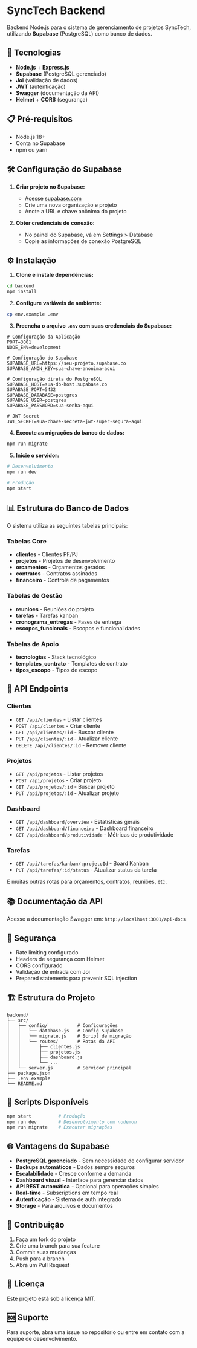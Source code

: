 # SyncTech Backend

Backend Node.js para o sistema de gerenciamento de projetos SyncTech, utilizando **Supabase** (PostgreSQL) como banco de dados.

## 🚀 Tecnologias

- **Node.js** + **Express.js**
- **Supabase** (PostgreSQL gerenciado)
- **Joi** (validação de dados)
- **JWT** (autenticação)
- **Swagger** (documentação da API)
- **Helmet** + **CORS** (segurança)

## 📋 Pré-requisitos

- Node.js 18+ 
- Conta no Supabase
- npm ou yarn

## 🛠️ Configuração do Supabase

1. **Criar projeto no Supabase:**
   - Acesse [supabase.com](https://supabase.com)
   - Crie uma nova organização e projeto
   - Anote a URL e chave anônima do projeto

2. **Obter credenciais de conexão:**
   - No painel do Supabase, vá em Settings > Database
   - Copie as informações de conexão PostgreSQL

## ⚙️ Instalação

1. **Clone e instale dependências:**
```bash
cd backend
npm install
```

2. **Configure variáveis de ambiente:**
```bash
cp env.example .env
```

3. **Preencha o arquivo `.env` com suas credenciais do Supabase:**
```env
# Configuração da Aplicação
PORT=3001
NODE_ENV=development

# Configuração do Supabase
SUPABASE_URL=https://seu-projeto.supabase.co
SUPABASE_ANON_KEY=sua-chave-anonima-aqui

# Configuração direta do PostgreSQL
SUPABASE_HOST=sua-db-host.supabase.co
SUPABASE_PORT=5432
SUPABASE_DATABASE=postgres
SUPABASE_USER=postgres
SUPABASE_PASSWORD=sua-senha-aqui

# JWT Secret
JWT_SECRET=sua-chave-secreta-jwt-super-segura-aqui
```

4. **Execute as migrações do banco de dados:**
```bash
npm run migrate
```

5. **Inicie o servidor:**
```bash
# Desenvolvimento
npm run dev

# Produção
npm start
```

## 📊 Estrutura do Banco de Dados

O sistema utiliza as seguintes tabelas principais:

### Tabelas Core
- **clientes** - Clientes PF/PJ
- **projetos** - Projetos de desenvolvimento
- **orcamentos** - Orçamentos gerados
- **contratos** - Contratos assinados
- **financeiro** - Controle de pagamentos

### Tabelas de Gestão
- **reunioes** - Reuniões do projeto
- **tarefas** - Tarefas kanban
- **cronograma_entregas** - Fases de entrega
- **escopos_funcionais** - Escopos e funcionalidades

### Tabelas de Apoio
- **tecnologias** - Stack tecnológico
- **templates_contrato** - Templates de contrato
- **tipos_escopo** - Tipos de escopo

## 🔌 API Endpoints

### Clientes
- `GET /api/clientes` - Listar clientes
- `POST /api/clientes` - Criar cliente
- `GET /api/clientes/:id` - Buscar cliente
- `PUT /api/clientes/:id` - Atualizar cliente
- `DELETE /api/clientes/:id` - Remover cliente

### Projetos
- `GET /api/projetos` - Listar projetos
- `POST /api/projetos` - Criar projeto
- `GET /api/projetos/:id` - Buscar projeto
- `PUT /api/projetos/:id` - Atualizar projeto

### Dashboard
- `GET /api/dashboard/overview` - Estatísticas gerais
- `GET /api/dashboard/financeiro` - Dashboard financeiro
- `GET /api/dashboard/produtividade` - Métricas de produtividade

### Tarefas
- `GET /api/tarefas/kanban/:projetoId` - Board Kanban
- `PUT /api/tarefas/:id/status` - Atualizar status da tarefa

E muitas outras rotas para orçamentos, contratos, reuniões, etc.

## 📚 Documentação da API

Acesse a documentação Swagger em: `http://localhost:3001/api-docs`

## 🔐 Segurança

- Rate limiting configurado
- Headers de segurança com Helmet
- CORS configurado
- Validação de entrada com Joi
- Prepared statements para prevenir SQL injection

## 🏗️ Estrutura do Projeto

```
backend/
├── src/
│   ├── config/           # Configurações
│   │   └── database.js   # Config Supabase
│   │   └── migrate.js    # Script de migração
│   │   └── routes/       # Rotas da API
│   │       ├── clientes.js
│   │       ├── projetos.js
│   │       ├── dashboard.js
│   │       └── ...
│   └── server.js         # Servidor principal
├── package.json
├── .env.example
└── README.md
```

## 🚦 Scripts Disponíveis

```bash
npm start          # Produção
npm run dev        # Desenvolvimento com nodemon  
npm run migrate    # Executar migrações
```

## 🌐 Vantagens do Supabase

- **PostgreSQL gerenciado** - Sem necessidade de configurar servidor
- **Backups automáticos** - Dados sempre seguros
- **Escalabilidade** - Cresce conforme a demanda
- **Dashboard visual** - Interface para gerenciar dados
- **API REST automática** - Opcional para operações simples
- **Real-time** - Subscriptions em tempo real
- **Autenticação** - Sistema de auth integrado
- **Storage** - Para arquivos e documentos

## 🤝 Contribuição

1. Faça um fork do projeto
2. Crie uma branch para sua feature
3. Commit suas mudanças
4. Push para a branch
5. Abra um Pull Request

## 📄 Licença

Este projeto está sob a licença MIT.

## 🆘 Suporte

Para suporte, abra uma issue no repositório ou entre em contato com a equipe de desenvolvimento. 